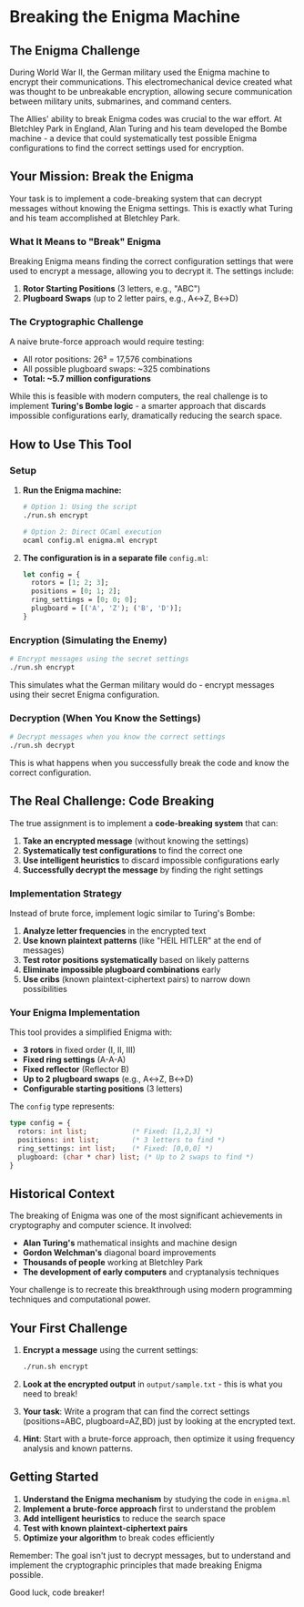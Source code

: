 # Breaking the Enigma Machine

## The Enigma Challenge

During World War II, the German military used the Enigma machine to encrypt their communications. This electromechanical device created what was thought to be unbreakable encryption, allowing secure communication between military units, submarines, and command centers.

The Allies' ability to break Enigma codes was crucial to the war effort. At Bletchley Park in England, Alan Turing and his team developed the Bombe machine - a device that could systematically test possible Enigma configurations to find the correct settings used for encryption.

## Your Mission: Break the Enigma

Your task is to implement a code-breaking system that can decrypt messages without knowing the Enigma settings. This is exactly what Turing and his team accomplished at Bletchley Park.

### What It Means to "Break" Enigma

Breaking Enigma means finding the correct configuration settings that were used to encrypt a message, allowing you to decrypt it. The settings include:

1. **Rotor Starting Positions** (3 letters, e.g., "ABC")
2. **Plugboard Swaps** (up to 2 letter pairs, e.g., A↔Z, B↔D)

### The Cryptographic Challenge

A naive brute-force approach would require testing:
- All rotor positions: 26³ = 17,576 combinations
- All possible plugboard swaps: ~325 combinations
- **Total: ~5.7 million configurations**

While this is feasible with modern computers, the real challenge is to implement **Turing's Bombe logic** - a smarter approach that discards impossible configurations early, dramatically reducing the search space.

## How to Use This Tool

### Setup

1. **Run the Enigma machine:**
   ```bash
   # Option 1: Using the script
   ./run.sh encrypt
   
   # Option 2: Direct OCaml execution
   ocaml config.ml enigma.ml encrypt
   ```

2. **The configuration is in a separate file** `config.ml`:
   ```ocaml
   let config = {
     rotors = [1; 2; 3];
     positions = [0; 1; 2];
     ring_settings = [0; 0; 0];
     plugboard = [('A', 'Z'); ('B', 'D')];
   }
   ```

### Encryption (Simulating the Enemy)

```bash
# Encrypt messages using the secret settings
./run.sh encrypt
```

This simulates what the German military would do - encrypt messages using their secret Enigma configuration.

### Decryption (When You Know the Settings)

```bash
# Decrypt messages when you know the correct settings
./run.sh decrypt
```

This is what happens when you successfully break the code and know the correct configuration.

## The Real Challenge: Code Breaking

The true assignment is to implement a **code-breaking system** that can:

1. **Take an encrypted message** (without knowing the settings)
2. **Systematically test configurations** to find the correct one
3. **Use intelligent heuristics** to discard impossible configurations early
4. **Successfully decrypt the message** by finding the right settings

### Implementation Strategy

Instead of brute force, implement logic similar to Turing's Bombe:

1. **Analyze letter frequencies** in the encrypted text
2. **Use known plaintext patterns** (like "HEIL HITLER" at the end of messages)
3. **Test rotor positions systematically** based on likely patterns
4. **Eliminate impossible plugboard combinations** early
5. **Use cribs** (known plaintext-ciphertext pairs) to narrow down possibilities

### Your Enigma Implementation

This tool provides a simplified Enigma with:

- **3 rotors** in fixed order (I, II, III)
- **Fixed ring settings** (A-A-A)
- **Fixed reflector** (Reflector B)
- **Up to 2 plugboard swaps** (e.g., A↔Z, B↔D)
- **Configurable starting positions** (3 letters)

The `config` type represents:
```ocaml
type config = {
  rotors: int list;           (* Fixed: [1,2,3] *)
  positions: int list;        (* 3 letters to find *)
  ring_settings: int list;    (* Fixed: [0,0,0] *)
  plugboard: (char * char) list; (* Up to 2 swaps to find *)
}
```

## Historical Context

The breaking of Enigma was one of the most significant achievements in cryptography and computer science. It involved:

- **Alan Turing's** mathematical insights and machine design
- **Gordon Welchman's** diagonal board improvements
- **Thousands of people** working at Bletchley Park
- **The development of early computers** and cryptanalysis techniques

Your challenge is to recreate this breakthrough using modern programming techniques and computational power.

## Your First Challenge

1. **Encrypt a message** using the current settings:
   ```bash
   ./run.sh encrypt
   ```

2. **Look at the encrypted output** in `output/sample.txt` - this is what you need to break!

3. **Your task**: Write a program that can find the correct settings (positions=ABC, plugboard=AZ,BD) just by looking at the encrypted text.

4. **Hint**: Start with a brute-force approach, then optimize it using frequency analysis and known patterns.

## Getting Started

1. **Understand the Enigma mechanism** by studying the code in `enigma.ml`
2. **Implement a brute-force approach** first to understand the problem
3. **Add intelligent heuristics** to reduce the search space
4. **Test with known plaintext-ciphertext pairs**
5. **Optimize your algorithm** to break codes efficiently

Remember: The goal isn't just to decrypt messages, but to understand and implement the cryptographic principles that made breaking Enigma possible.

Good luck, code breaker!
